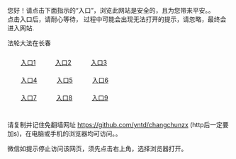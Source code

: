 您好！请点击下面指示的“入口”，浏览此网站是安全的，且为您带来平安。。 <br/>
点击入口后，请耐心等待， 过程中可能会出现无法打开的提示，请忽略，最终会进入网站. </br>

法轮大法在长春<br/>
<div style="padding:10px"><a style="margin:20px" target="_blank" href="https://d1y1rrbwiv6bkb.cloudfront.net/2Qpsp?qxdxhdnn" id="ccLink1" rel="nofollow">入口1</a> <a target="_blank" style="margin:20px" href="https://d39xc5mfce5ga9.cloudfront.net/2Qpsp?pddlnmy" id="ccLink2" rel="nofollow">入口2</a> <a style="margin:20px" target="_blank" href="https://d23jx6m6ihimxs.cloudfront.net/2Qpsp?azssgm" id="ccLink3" rel="nofollow">入口3</a></div>

<div style="padding:10px" ><a style="margin:20px" target="_blank" href="https://d1y1rrbwiv6bkb.cloudfront.net/2Qpsp?qxdxhdnn" id="ccLink4" rel="nofollow">入口4</a> <a style="margin:20px" href="https://d39xc5mfce5ga9.cloudfront.net/2Qpsp?pddlnmy" target="_blank" id="ccLink5" rel="nofollow">入口5</a> <a style="margin:20px" href="https://d23jx6m6ihimxs.cloudfront.net/2Qpsp?azssgm" target="_blank" id="ccLink6" rel="nofollow">入口6</a></div>

<div style="padding:10px"><a style="margin:20px" target="_blank" href="https://d1y1rrbwiv6bkb.cloudfront.net/2Qpsp?qxdxhdnn" id="ccLink7" rel="nofollow">入口7</a> <a style="margin:20px" href="https://d39xc5mfce5ga9.cloudfront.net/2Qpsp?pddlnmy" target="_blank" id="ccLink8" rel="nofollow">入口8</a> <a style="margin:20px" target="_blank" href="https://d23jx6m6ihimxs.cloudfront.net/2Qpsp?azssgm" id="ccLink9" rel="nofollow">入口9</a></div>

<br/>



请复制并记住免翻墙网址 https://github.com/yntd/changchunzx (http后一定要加s)，在电脑或手机的浏览器均可访问。。<br/>

微信如提示停止访问该网页，须先点击右上角，选择浏览器打开。
